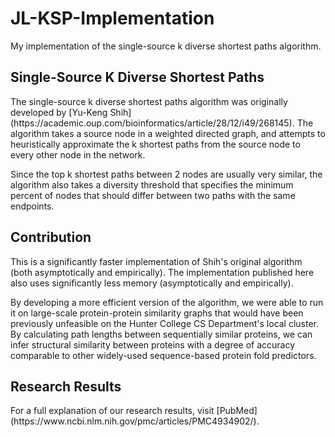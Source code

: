 # JL-KSP-Implementation
My implementation of the single-source k diverse shortest paths algorithm.

<h2>Single-Source K Diverse Shortest Paths</h2>
<p>The single-source k diverse shortest paths algorithm was originally developed by
[Yu-Keng Shih](https://academic.oup.com/bioinformatics/article/28/12/i49/268145).
The algorithm takes a source node in a weighted directed graph, and attempts to heuristically approximate the k
shortest paths from the source node to every other node in the network.</p>

<p>
Since the top k shortest paths between 2 nodes are usually very similar, the algorithm also takes a diversity threshold
that specifies the minimum percent of nodes that should differ between two paths with the same endpoints.
</p>

<h2>Contribution</h2>
<p>
This is a significantly faster implementation of Shih's original algorithm (both asymptotically and empirically).
The implementation published here also uses significantly less memory (asymptotically and empirically).
</p>

<p>
By developing a more efficient version of the algorithm, we were able to run it on large-scale protein-protein similarity graphs
that would have been previously unfeasible on the Hunter College CS Department's local cluster. By calculating path lengths between
sequentially similar proteins, we can infer structural similarity between proteins with a degree of accuracy comparable to other
widely-used sequence-based protein fold predictors.
</p>

<h2>Research Results</h2>
<p>
For a full explanation of our research results, visit [PubMed](https://www.ncbi.nlm.nih.gov/pmc/articles/PMC4934902/).
</p>
